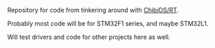 Repository for code from tinkering around with [ChibiOS/RT](http://www.chibios.org/dokuwiki/doku.php).

Probably most code will be for STM32F1 series, and maybe STM32L1.

Will test drivers and code for other projects here as well.

